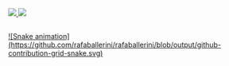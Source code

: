  <div>
    <a href = "https://github.com/AquelaPessoa">
    <img height="180em" src="https://github-readme-stats.vercel.app/api?username=AquelaPessoa&show_icons=true&theme=dracula&include_all_commits=true&count_private=true"/>
    <img height="180em" src="https://github-readme-stats.vercel.app/api/top-langs/?username=AquelaPessoa&layout=compact&langs_count=7&theme=dracula"/>
  </div>

##
  
<div> 
  ![Snake animation](https://github.com/rafaballerini/rafaballerini/blob/output/github-contribution-grid-snake.svg)
 
</div>
